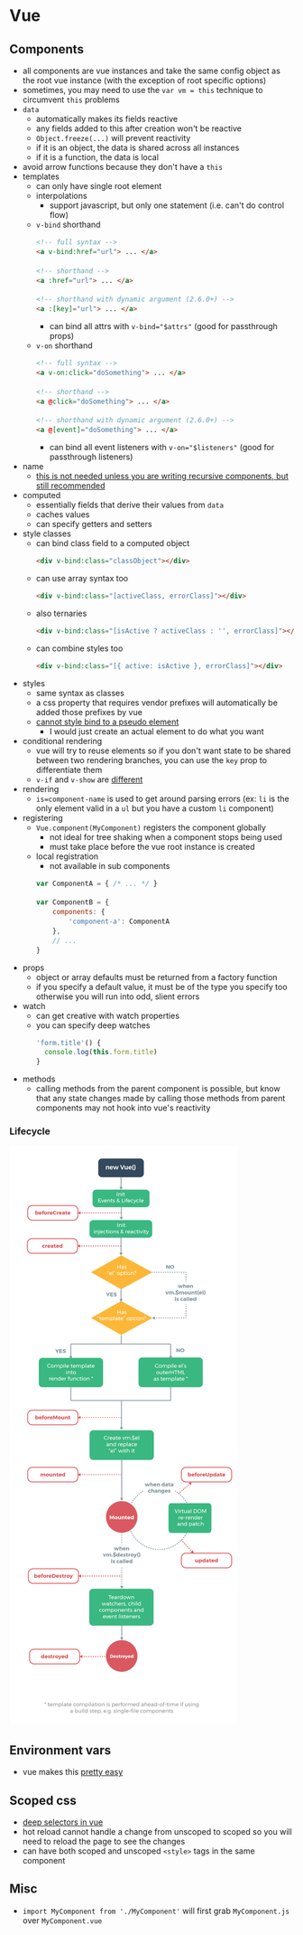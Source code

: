 # Vue

## Components
- all components are vue instances and take the same config object as the root vue instance (with the exception of root specific options)
- sometimes, you may need to use the `var vm = this` technique to circumvent `this` problems
- `data`
  - automatically makes its fields reactive
  - any fields added to this after creation won't be reactive
  - `Object.freeze(...)` will prevent reactivity
  - if it is an object, the data is shared across all instances
  - if it is a function, the data is local
- avoid arrow functions because they don't have a `this`
- templates
  - can only have single root element
  - interpolations
    - support javascript, but only one statement (i.e. can't do control flow)
  - `v-bind` shorthand
    ```html
    <!-- full syntax -->
    <a v-bind:href="url"> ... </a>

    <!-- shorthand -->
    <a :href="url"> ... </a>

    <!-- shorthand with dynamic argument (2.6.0+) -->
    <a :[key]="url"> ... </a>
    ```
    - can bind all attrs with `v-bind="$attrs"` (good for passthrough props)
  - `v-on` shorthand
    ```html
    <!-- full syntax -->
    <a v-on:click="doSomething"> ... </a>

    <!-- shorthand -->
    <a @click="doSomething"> ... </a>

    <!-- shorthand with dynamic argument (2.6.0+) -->
    <a @[event]="doSomething"> ... </a>
    ```
    - can bind all event listeners with `v-on="$listeners"` (good for passthrough listeners)
- name
  - [this is not needed unless you are writing recursive components, but still recommended](https://stackoverflow.com/questions/62958194/does-the-vue-js-component-require-a-name-option#:~:text=1%20Answer&text=When%20register%20one%20component%2C%20its,As%20Vue%20Guide%3A%20Vue.&text=But%20it%20will%20be%20a,give%20names%20to%20your%20components.)
- computed
  - essentially fields that derive their values from `data`
  - caches values
  - can specify getters and setters
- style classes
  - can bind class field to a computed object
    ```html
    <div v-bind:class="classObject"></div>
    ```
  - can use array syntax too
    ```html
    <div v-bind:class="[activeClass, errorClass]"></div>
    ```
  - also ternaries
    ```html
    <div v-bind:class="[isActive ? activeClass : '', errorClass]"></div>
    ```
  - can combine styles too
    ```html
    <div v-bind:class="[{ active: isActive }, errorClass]"></div>
    ```
- styles
  - same syntax as classes
  - a css property that requires vendor prefixes will automatically be added those prefixes by vue
  - [cannot style bind to a pseudo element](https://stackoverflow.com/questions/50625973/vue-js-v-bindstyle-pseudo-element-after-content-icon)
    - I would just create an actual element to do what you want
- conditional rendering
  - vue will try to reuse elements so if you don't want state to be shared between two rendering branches, you can use the `key` prop to differentiate them
  - `v-if` and `v-show` are [different](https://vuejs.org/v2/guide/conditional.html#v-if-vs-v-show)
- rendering
  - `is=component-name` is used to get around parsing errors (ex: `li` is the only element valid in a `ul` but you have a custom `li` component)
- registering
  - `Vue.component(MyComponent)` registers the component globally
    - not ideal for tree shaking when a component stops being used
    - must take place before the vue root instance is created
  - local registration
    - not available in sub components
    ```js
    var ComponentA = { /* ... */ }

    var ComponentB = {
        components: {
            'component-a': ComponentA
        },
        // ...
    }
    ```
- props
  - object or array defaults must be returned from a factory function
  - if you specify a default value, it must be of the type you specify too otherwise you will run into odd, slient errors
- watch
  - can get creative with watch properties
  - you can specify deep watches
    ```js
    'form.title'() {
      console.log(this.form.title)
    }
    ```
- methods
  - calling methods from the parent component is possible, but know that any state changes made by calling those methods from parent components may not hook into vue's reactivity

### Lifecycle
![vueLifecycle.png](./vueLifecycle.png)

## Environment vars
- vue makes this [pretty easy](https://cli.vuejs.org/guide/mode-and-env.html#environment-variables)

## Scoped css
- [deep selectors in vue](https://vue-loader.vuejs.org/guide/scoped-css.html#child-component-root-elements)
- hot reload cannot handle a change from unscoped to scoped so you will need to reload the page to see the changes
- can have both scoped and unscoped `<style>` tags in the same component

## Misc
- `import MyComponent from './MyComponent'` will first grab `MyComponent.js` over `MyComponent.vue`
